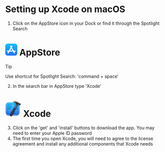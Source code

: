 # Setting up Xcode on macOS

1. Click on the AppStore icon in your Dock or find it through the Spotlight Search
   
<h1><img src="media/app_store.svg.png" alt="AppStore" width="38px" height = 38px"> AppStore</h1>

> [!TIP]
> Use shortcut for Spotlight Search: 'command + space'
2. In the search bar in AppStore type 'Xcode'

<h1><img src="media/Xcode_14.png" alt="Xcode" width="50px" height = 50px"> Xcode</h1>

3. Click on the 'get' and 'install' buttons to download the app. You may need to enter your Apple ID password
4. The first time you open Xcode, you will need to agree to the license agreement and install any additional components that Xcode needs
